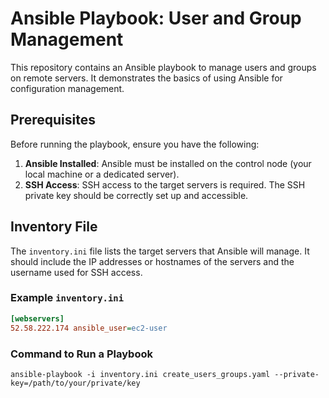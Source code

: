 # Ansible Playbook: User and Group Management

This repository contains an Ansible playbook to manage users and groups on remote servers. It demonstrates the basics of using Ansible for configuration management.

## Prerequisites

Before running the playbook, ensure you have the following:

1. **Ansible Installed**: Ansible must be installed on the control node (your local machine or a dedicated server).
2. **SSH Access**: SSH access to the target servers is required. The SSH private key should be correctly set up and accessible.

## Inventory File

The `inventory.ini` file lists the target servers that Ansible will manage. It should include the IP addresses or hostnames of the servers and the username used for SSH access.

### Example `inventory.ini`

```ini
[webservers]
52.58.222.174 ansible_user=ec2-user
```

### Command to Run a Playbook

```shell
ansible-playbook -i inventory.ini create_users_groups.yaml --private-key=/path/to/your/private/key
```
